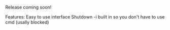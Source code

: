         
Release coming soon!

Features:
Easy to use interface
Shutdown -i built in so you don't have to use cmd (usally blocked)

